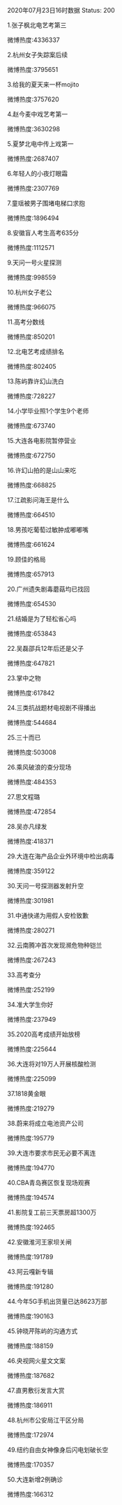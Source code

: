 2020年07月23日16时数据
Status: 200

1.张子枫北电艺考第三

微博热度:4336337

2.杭州女子失踪案后续

微博热度:3795651

3.给我的夏天来一杯mojito

微博热度:3757620

4.赵今麦中戏艺考第一

微博热度:3630298

5.夏梦北电中传上戏第一

微博热度:2687407

6.年轻人的小夜灯眼霜

微博热度:2307769

7.童瑶被男子围堵电梯口求抱

微博热度:1896494

8.安徽盲人考生高考635分

微博热度:1112571

9.天问一号火星探测

微博热度:998559

10.杭州女子老公

微博热度:966075

11.高考分数线

微博热度:850201

12.北电艺考成绩排名

微博热度:802405

13.陈屿靠许幻山洗白

微博热度:728227

14.小学毕业照1个学生9个老师

微博热度:673740

15.大连各电影院暂停营业

微博热度:672750

16.许幻山拍的是山山来吃

微博热度:668825

17.江疏影问海王是什么

微博热度:664510

18.男孩吃葡萄过敏肿成嘟嘟嘴

微博热度:661624

19.顾佳的格局

微博热度:657913

20.广州遗失剧毒蘑菇均已找回

微博热度:654530

21.结婚是为了轻松省心吗

微博热度:653843

22.吴磊邵兵12年后还是父子

微博热度:647821

23.掌中之物

微博热度:617842

24.三类抗战题材电视剧不得播出

微博热度:544684

25.三十而已

微博热度:503008

26.乘风破浪的查分现场

微博热度:484353

27.思文程璐

微博热度:472854

28.吴亦凡绿发

微博热度:418371

29.大连在海产品企业外环境中检出病毒

微博热度:359122

30.天问一号探测器发射升空

微博热度:301981

31.中通快递为用假人安检致歉

微博热度:280271

32.云南腾冲首次发现濒危物种铠兰

微博热度:267243

33.高考查分

微博热度:252199

34.准大学生你好

微博热度:237949

35.2020高考成绩开始放榜

微博热度:225644

36.大连将对19万人开展核酸检测

微博热度:225099

37.1818黄金眼

微博热度:219279

38.蔚来将成立电池资产公司

微博热度:195779

39.大连市要求市民无必要不离连

微博热度:194770

40.CBA青岛赛区恢复现场观赛

微博热度:194574

41.影院复工前三天票房超1300万

微博热度:192465

42.安徽淮河王家坝关闸

微博热度:191789

43.阿云嘎新专辑

微博热度:191280

44.今年5G手机出货量已达8623万部

微博热度:190163

45.钟晓芹陈屿的沟通方式

微博热度:188159

46.央视网火星文文案

微博热度:187682

47.直男敷衍发言大赏

微博热度:186911

48.杭州市公安局江干区分局

微博热度:172974

49.纽约自由女神像身后闪电划破长空

微博热度:170357

50.大连新增2例确诊

微博热度:166312

